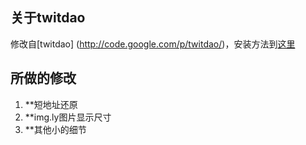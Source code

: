 ﻿##  关于twitdao
修改自[twitdao] (http://code.google.com/p/twitdao/)，安装方法到[这里](http://code.google.com/p/twitdao/)

##  所做的修改
1. **短地址还原
2. **img.ly图片显示尺寸
3. **其他小的细节 
